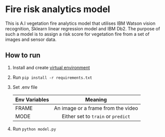 # Fire risk analytics model
This is A.I vegetation fire analytics model that utilises IBM Watson vision recognition, Sklearn linear regression model and IBM Db2. The purpose of such a model is to assign a risk score for vegetation fire from a set of images and sensor data. 

## How to run
1. Install and create [virtual environment](https://packaging.python.org/guides/installing-using-pip-and-virtual-environments/)
2. Run `pip install -r requirements.txt`
3. Set .env file

    | Env Variables | Meaning                            |
    | ------------- |:----------------------------------:|
    | FRAME         | An image or a frame from the video |
    | MODE          | Either set to `train` or `predict` |
4. Run `python model.py`